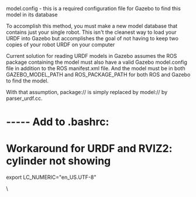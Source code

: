 model.config - this is a required configuration file for Gazebo to find this model in its database

To accomplish this method, you must make a new model database that contains just your single robot. This isn't the cleanest way to load your URDF into Gazebo but accomplishes the goal of not having to keep two copies of your robot URDF on your computer

Current solution for reading URDF models in Gazebo assumes the ROS package containing the model must also have a valid Gazebo model.config file in addition to the ROS manifest.xml file. And the model must be in both GAZEBO_MODEL_PATH and ROS_PACKAGE_PATH for both ROS and Gazebo to find the model.

With that assumption, package:// is simply replaced by model:// by parser_urdf.cc.

# ----- Add to .bashrc:
# Workaround for URDF and RVIZ2: cylinder not showing
export LC_NUMERIC="en_US.UTF-8"

<geometry> 
 <cylinder radius="0.0508" length="0.18"/>\
</geometry>